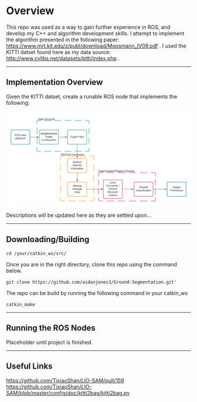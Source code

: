 # Overview

This repo was used as a way to gain further experience in ROS, and develop my C++ and algorithm development skills.
I attempt to implement the algorithm presented in the following paper: https://www.mrt.kit.edu/z/publ/download/Moosmann_IV09.pdf .
I used the KITTI datset found here as my data source: http://www.cvlibs.net/datasets/kitti/index.php .


-----
Implementation Overview
-----

Given the KITTI datset, create a runable ROS node that implements the following:

![alt text](https://github.com/aidanjones3/Ground-Segmentation/blob/master/Ground_Segmentation.png?raw=true)

Descriptions will be updated here as they are settled upon...

-----
Downloading/Building
-----
```
cd /your/catkin_ws/src/
```

Once you are in the right directory, clone this repo using the command below.
```
git clone https://github.com/aidanjones3/Ground-Segmentation.git'
```
The repo can be build by running the following command in your catkin_ws
```
catkin_make
```
-----
Running the ROS Nodes
-----

Placeholder until project is finished.

-----
Useful Links
-----
https://github.com/TixiaoShan/LIO-SAM/pull/159
https://github.com/TixiaoShan/LIO-SAM/blob/master/config/doc/kitti2bag/kitti2bag.py
